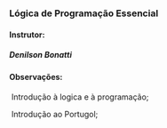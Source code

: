 ### Lógica de Programação Essencial

#### 

#### Instrutor:

##### 		Denilson Bonatti

#### Observações:

​	Introdução à logica e à programação;

​	Introdução ao Portugol;

​	
